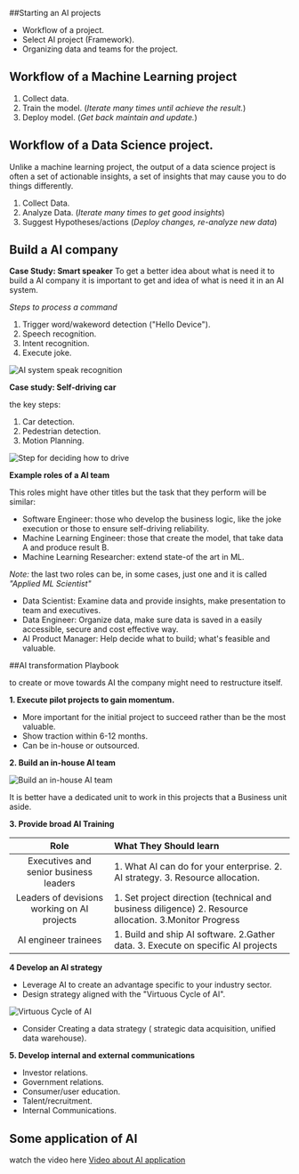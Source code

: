 ##Starting an AI projects  
* Workflow of a project.  
* Select AI project (Framework).  
* Organizing data and teams for the project.  

## Workflow of a Machine Learning project  

1. Collect data.  
1. Train the model. (_Iterate many times until achieve the result._)
1. Deploy model. (_Get back maintain and update._)

## Workflow of a Data Science project.
Unlike a machine learning project, the output of a data science project is often a set of actionable insights, a set of insights that may cause you to do things differently.  

1. Collect Data.  
1. Analyze Data. (_Iterate many times to get good insights_)
1. Suggest Hypotheses/actions (_Deploy changes, re-analyze new data_)

## Build a AI company

**Case Study: Smart speaker**
To get a better idea about what is need it to build a AI company it is important to get and idea of what is need it in an AI system. 

_Steps to process a command_  
1. Trigger word/wakeword detection ("Hello Device").  
2. Speech recognition.  
3. Intent recognition.  
4. Execute joke.  

![AI system speak recognition](/images/AI_system_speak.png)  


**Case study: Self-driving car**

the key steps:  
1. Car detection.  
2. Pedestrian detection.  
3. Motion Planning.  

![Step for deciding how to drive](/images/steps_deciding_how_drive.png)  

**Example roles of a AI team**

This roles might have other titles but the task that they perform will be similar:

* Software Engineer:  those who develop the business logic, like the joke execution or those to ensure self-driving reliability.  
* Machine Learning Engineer: those that create the model, that take data A and produce result B.  
* Machine Learning Researcher: extend state-of the art in ML.

*Note:* the last two roles can be, in some cases, just one and it is called *"Applied ML Scientist"*

* Data Scientist: Examine data and provide insights, make presentation to team and executives.  
* Data Engineer: Organize data, make sure data is  saved in a easily accessible, secure and cost effective way.  
* AI Product Manager: Help decide what to build; what's feasible and valuable.  

##AI transformation Playbook

to create or move towards AI the company might need to restructure itself.

**1. Execute pilot projects to gain momentum.**
* More important for the initial project to succeed rather than be the most valuable.  
* Show traction within 6-12 months.  
* Can be in-house or outsourced.  

**2. Build an in-house AI team**

![Build an in-house AI team](/images/build_inhouse_AI_team.png)

It is better have a dedicated unit to work in this projects that a Business unit aside.  

**3. Provide broad AI Training**

Role| What They Should learn|
:---:|:---------------------|
Executives and senior business leaders| 1. What AI can do for your enterprise. 2. AI strategy. 3. Resource allocation. |
Leaders of devisions working on AI projects| 1. Set project direction (technical and business diligence) 2. Resource allocation. 3.Monitor Progress|
AI engineer trainees | 1. Build and ship AI software. 2.Gather data. 3. Execute on specific AI projects |



**4 Develop an AI strategy**

* Leverage AI to create an advantage specific to your industry sector.
* Design strategy aligned with the  "Virtuous Cycle of AI".  

![Virtuous Cycle of AI](/images/Virtuous_Cycle_of_AI.png)  

* Consider Creating a data strategy ( strategic data acquisition, unified data warehouse).  


**5. Develop internal and external communications**

* Investor relations.  
* Government relations.  
* Consumer/user education.  
* Talent/recruitment.  
* Internal Communications.  


## Some application of AI

watch the video here [Video about AI application](https://d3c33hcgiwev3.cloudfront.net/kZO8yy_nEemPcBIa2xz0qA.processed/full/540p/index.mp4?Expires=1556755200&Signature=BLBJgIajv0Gi~wFgWoS5EQuQ~p5lLPoqCijiUOAt0mRMgmGo1hRAA4vGFpqsMfcKpOMFiTr52CD24Q6aPynAfb476zplFMDmbtIjaDVuZa4hWsIQO~XURk-SEhkWJGQ-Z7OeWzjhVy4zbo6fC1uYIlqEWcAHoh4LyN1goqXMd5A_&Key-Pair-Id=APKAJLTNE6QMUY6HBC5A)